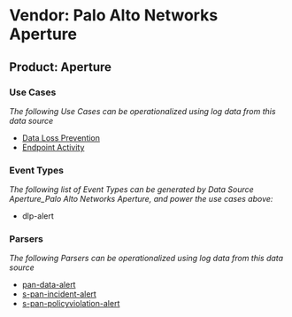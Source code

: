 Vendor: Palo Alto Networks Aperture
===================================
Product: Aperture
-----------------

### Use Cases

_The following Use Cases can be operationalized using log data from this data source_

* [Data Loss Prevention](../UseCases/usecase_data_loss_prevention.md)
* [Endpoint Activity](../UseCases/usecase_endpoint_activity.md)


### Event Types

_The following list of Event Types can be generated by Data Source Aperture_Palo Alto Networks Aperture, and power the use cases above:_

- dlp-alert


### Parsers

_The following Parsers can be operationalized using log data from this data source_

* [pan-data-alert](../Parsers/parserContent_pan-data-alert.md)
* [s-pan-incident-alert](../Parsers/parserContent_s-pan-incident-alert.md)
* [s-pan-policyviolation-alert](../Parsers/parserContent_s-pan-policyviolation-alert.md)
